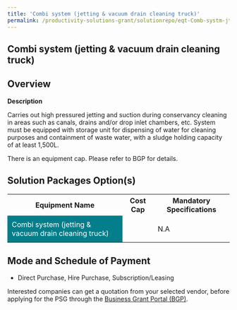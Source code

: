 ```yaml
---
title: 'Combi system (jetting & vacuum drain cleaning truck)'
permalink: /productivity-solutions-grant/solutionrepo/eqt-Comb-systm-jttng-&-vcuum-drn-clnng-truck-Envronmntl-Srvcs
---
```


## Combi system (jetting & vacuum drain cleaning truck)

## Overview

**Description**

Carries out high pressured jetting and suction during conservancy cleaning in areas such as canals, drains and/or drop inlet chambers, etc. System must be equipped with storage unit for dispensing of water for cleaning purposes and containment of waste water, with a sludge holding capacity of at least 1,500L.

There is an equipment cap. Please refer to BGP for details.

## Solution Packages Option(s)

<table>
<tr>
<th><b>Equipment Name</b></th>
<th><b>Cost Cap</b></th>
<th><b>Mandatory Specifications</b></th>
</tr>
<tr>
<td style='padding: 10px; background-color: #037E8A; color: #FFFFFF;'>Combi system (jetting & vacuum drain cleaning truck)</td>
<td style='padding: 10px;'></td>
<td style='padding: 10px;'>N.A</td>
</tr>
</table>

## Mode and Schedule of Payment

 - Direct Purchase, Hire Purchase, Subscription/Leasing

Interested companies can get a quotation from your selected vendor, before applying for the PSG through the <a href='https://www.businessgrants.gov.sg/' target='_blank' rel='noopener'>Business Grant Portal (BGP)</a>.

<script src="/jquery/resize-tables.js"></script>
